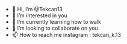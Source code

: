 - 👋 Hi, I’m @Tekcan13
- 👀 I’m interested in you
- 🌱 I’m currently learning how to walk
- 💞️ I’m looking to collaborate on you
- 📫 How to reach me instagram : tekcan_k.13

<!---
Tekcan13/Tekcan13 is a ✨ special ✨ repository because its `README.md` (this file) appears on your GitHub profile.
You can click the Preview link to take a look at your changes.
--->
